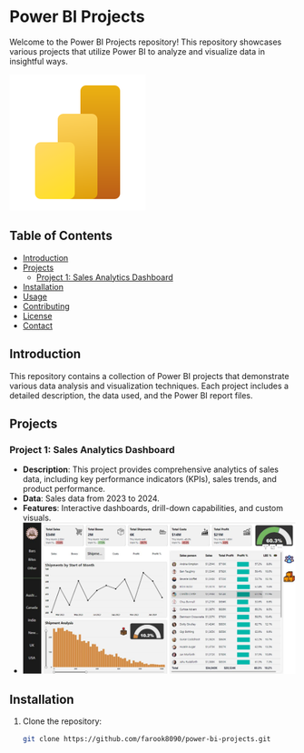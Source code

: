 # Power BI Projects

Welcome to the Power BI Projects repository! This repository showcases various projects that utilize Power BI to analyze and visualize data in insightful ways.

![Power BI Banner](icons8-power-bi-logo-240.png)

## Table of Contents

- [Introduction](#introduction)
- [Projects](#projects)
  - [Project 1: Sales Analytics Dashboard](#project-1-sales-analytics-dashboard)
- [Installation](#installation)
- [Usage](#usage)
- [Contributing](#contributing)
- [License](#license)
- [Contact](#contact)

## Introduction

This repository contains a collection of Power BI projects that demonstrate various data analysis and visualization techniques. Each project includes a detailed description, the data used, and the Power BI report files.

## Projects

### Project 1: Sales Analytics Dashboard

- **Description**: This project provides comprehensive analytics of sales data, including key performance indicators (KPIs), sales trends, and product performance.
- **Data**: Sales data from 2023 to 2024.
- **Features**: Interactive dashboards, drill-down capabilities, and custom visuals.
- 
  ![Sales Analytics Dashboard](sales-analytics-dashboard.png)
  
## Installation

1. Clone the repository:
   ```bash
   git clone https://github.com/farook8090/power-bi-projects.git
